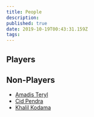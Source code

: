 ```yaml
---
title: People
description: 
published: true
date: 2019-10-19T00:43:31.159Z
tags: 
---
```


## Players

## Non-Players
* [Amadis Teryl](/people/amadis-teryl)
* [Cid Pendra](/people/cid-pendra)
* [Khalil Kodama](/people-khalil-kodama)
